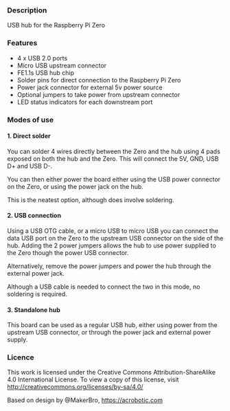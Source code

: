 ### Description

USB hub for the Raspberry Pi Zero

### Features

- 4 x USB 2.0 ports
- Micro USB upstream connector
- FE1.1s USB hub chip
- Solder pins for direct connection to the Raspberry Pi Zero
- Power jack connector for external 5v power source
- Optional jumpers to take power from upstream connector
- LED status indicators for each downstream port

### Modes of use

#### 1. Direct solder

You can solder 4 wires directly between the Zero and the hub using 4 pads exposed on both the hub and the Zero. This will connect the 5V, GND, USB D+ and USB D-.

You can then either power the board either using the USB power connector on the Zero, or using the power jack on the hub.

This is the neatest option, although does involve soldering.

#### 2. USB connection

Using a USB OTG cable, or a micro USB to micro USB you can connect the data USB port on the Zero to the upstream USB connector on the side of the hub. Adding the 2 power jumpers allows the hub to use power supplied to the Zero though the power USB connector.

Alternatively, remove the power jumpers and power the hub through the external power jack.

Although a USB cable is needed to connect the two in this mode, no soldering is required.

#### 3. Standalone hub

This board can be used as a regular USB hub, either using power from the upstream USB connector, or through the power jack and external power supply.

### Licence

This work is licensed under the Creative Commons Attribution-ShareAlike 4.0 International License. 
To view a copy of this license, visit http://creativecommons.org/licenses/by-sa/4.0/

Based on design by @MakerBro, https://acrobotic.com